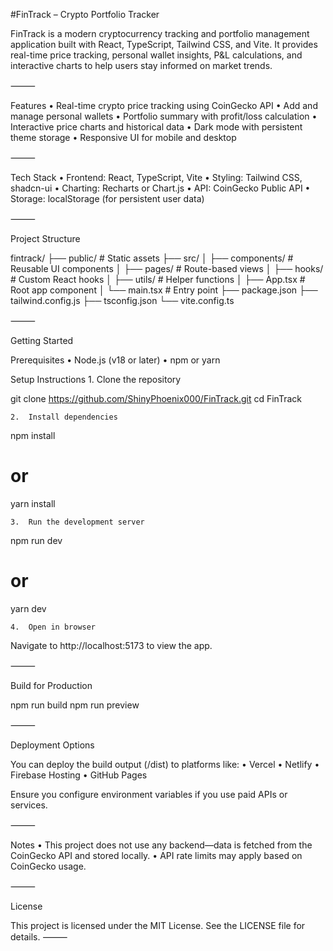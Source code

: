 #FinTrack – Crypto Portfolio Tracker

FinTrack is a modern cryptocurrency tracking and portfolio management application built with React, TypeScript, Tailwind CSS, and Vite. It provides real-time price tracking, personal wallet insights, P&L calculations, and interactive charts to help users stay informed on market trends.

⸻

Features
	•	Real-time crypto price tracking using CoinGecko API
	•	Add and manage personal wallets
	•	Portfolio summary with profit/loss calculation
	•	Interactive price charts and historical data
	•	Dark mode with persistent theme storage
	•	Responsive UI for mobile and desktop

⸻

Tech Stack
	•	Frontend: React, TypeScript, Vite
	•	Styling: Tailwind CSS, shadcn-ui
	•	Charting: Recharts or Chart.js
	•	API: CoinGecko Public API
	•	Storage: localStorage (for persistent user data)

⸻

Project Structure

fintrack/
├── public/                 # Static assets
├── src/
│   ├── components/         # Reusable UI components
│   ├── pages/              # Route-based views
│   ├── hooks/              # Custom React hooks
│   ├── utils/              # Helper functions
│   ├── App.tsx             # Root app component
│   └── main.tsx            # Entry point
├── package.json
├── tailwind.config.js
├── tsconfig.json
└── vite.config.ts


⸻

Getting Started

Prerequisites
	•	Node.js (v18 or later)
	•	npm or yarn

Setup Instructions
	1.	Clone the repository

git clone https://github.com/ShinyPhoenix000/FinTrack.git
cd FinTrack

	2.	Install dependencies

npm install
# or
yarn install

	3.	Run the development server

npm run dev
# or
yarn dev

	4.	Open in browser

Navigate to http://localhost:5173 to view the app.

⸻

Build for Production

npm run build
npm run preview


⸻

Deployment Options

You can deploy the build output (/dist) to platforms like:
	•	Vercel
	•	Netlify
	•	Firebase Hosting
	•	GitHub Pages

Ensure you configure environment variables if you use paid APIs or services.

⸻

Notes
	•	This project does not use any backend—data is fetched from the CoinGecko API and stored locally.
	•	API rate limits may apply based on CoinGecko usage.

⸻

License

This project is licensed under the MIT License.
See the LICENSE file for details.
⸻
